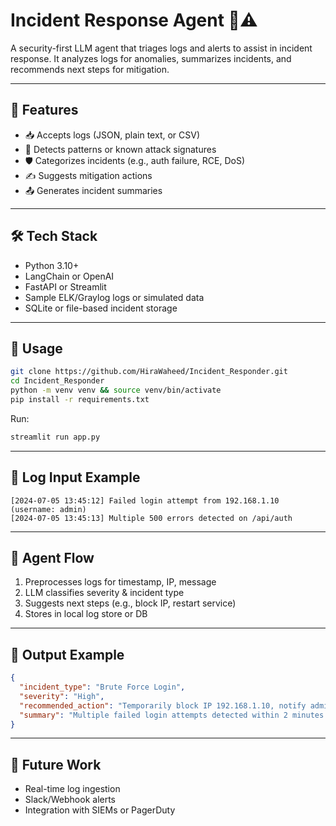 # Incident Response Agent 🔐⚠️

A security-first LLM agent that triages logs and alerts to assist in incident response. It analyzes logs for anomalies, summarizes incidents, and recommends next steps for mitigation.

---

## 🚨 Features

- 📥 Accepts logs (JSON, plain text, or CSV)
- 🧠 Detects patterns or known attack signatures
- 🛡️ Categorizes incidents (e.g., auth failure, RCE, DoS)
- ✍️ Suggests mitigation actions
- 📤 Generates incident summaries

---

## 🛠️ Tech Stack

- Python 3.10+
- LangChain or OpenAI
- FastAPI or Streamlit
- Sample ELK/Graylog logs or simulated data
- SQLite or file-based incident storage

---

## 🚀 Usage

```bash
git clone https://github.com/HiraWaheed/Incident_Responder.git
cd Incident_Responder
python -m venv venv && source venv/bin/activate
pip install -r requirements.txt
````

Run:

```bash
streamlit run app.py
```

---

## 📂 Log Input Example

```log
[2024-07-05 13:45:12] Failed login attempt from 192.168.1.10 (username: admin)
[2024-07-05 13:45:13] Multiple 500 errors detected on /api/auth
```

---

## 🧠 Agent Flow

1. Preprocesses logs for timestamp, IP, message
2. LLM classifies severity & incident type
3. Suggests next steps (e.g., block IP, restart service)
4. Stores in local log store or DB

---

## 📝 Output Example

```json
{
  "incident_type": "Brute Force Login",
  "severity": "High",
  "recommended_action": "Temporarily block IP 192.168.1.10, notify admin",
  "summary": "Multiple failed login attempts detected within 2 minutes."
}
```

---

## 🚀 Future Work

* Real-time log ingestion
* Slack/Webhook alerts
* Integration with SIEMs or PagerDuty
